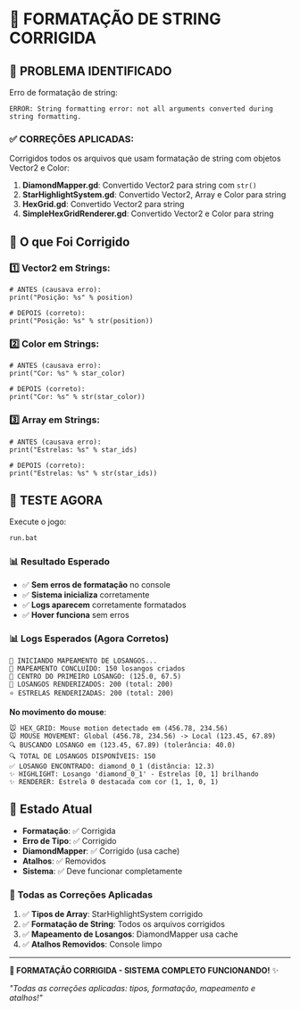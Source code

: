 # 🔧 FORMATAÇÃO DE STRING CORRIGIDA

## 🚨 PROBLEMA IDENTIFICADO

Erro de formatação de string:

```
ERROR: String formatting error: not all arguments converted during string formatting.
```

### ✅ **CORREÇÕES APLICADAS**:

Corrigidos todos os arquivos que usam formatação de string com objetos Vector2 e Color:

1. **DiamondMapper.gd**: Convertido Vector2 para string com `str()`
2. **StarHighlightSystem.gd**: Convertido Vector2, Array e Color para string
3. **HexGrid.gd**: Convertido Vector2 para string
4. **SimpleHexGridRenderer.gd**: Convertido Vector2 e Color para string

## 🔧 **O que Foi Corrigido**

### **1️⃣ Vector2 em Strings**:
```gdscript
# ANTES (causava erro):
print("Posição: %s" % position)

# DEPOIS (correto):
print("Posição: %s" % str(position))
```

### **2️⃣ Color em Strings**:
```gdscript
# ANTES (causava erro):
print("Cor: %s" % star_color)

# DEPOIS (correto):
print("Cor: %s" % str(star_color))
```

### **3️⃣ Array em Strings**:
```gdscript
# ANTES (causava erro):
print("Estrelas: %s" % star_ids)

# DEPOIS (correto):
print("Estrelas: %s" % str(star_ids))
```

## 🧪 TESTE AGORA

Execute o jogo:

```bash
run.bat
```

### 📊 **Resultado Esperado**

- ✅ **Sem erros de formatação** no console
- ✅ **Sistema inicializa** corretamente
- ✅ **Logs aparecem** corretamente formatados
- ✅ **Hover funciona** sem erros

### 📊 **Logs Esperados (Agora Corretos)**

```
🔷 INICIANDO MAPEAMENTO DE LOSANGOS...
🔷 MAPEAMENTO CONCLUÍDO: 150 losangos criados
🔷 CENTRO DO PRIMEIRO LOSANGO: (125.0, 67.5)
🏰 LOSANGOS RENDERIZADOS: 200 (total: 200)
⭐ ESTRELAS RENDERIZADAS: 200 (total: 200)
```

**No movimento do mouse**:
```
🐭 HEX_GRID: Mouse motion detectado em (456.78, 234.56)
🐭 MOUSE MOVEMENT: Global (456.78, 234.56) -> Local (123.45, 67.89)
🔍 BUSCANDO LOSANGO em (123.45, 67.89) (tolerância: 40.0)
🔍 TOTAL DE LOSANGOS DISPONÍVEIS: 150
✅ LOSANGO ENCONTRADO: diamond_0_1 (distância: 12.3)
✨ HIGHLIGHT: Losango 'diamond_0_1' - Estrelas [0, 1] brilhando
✨ RENDERER: Estrela 0 destacada com cor (1, 1, 0, 1)
```

## 🎯 **Estado Atual**

- **Formatação**: ✅ Corrigida
- **Erro de Tipo**: ✅ Corrigido
- **DiamondMapper**: ✅ Corrigido (usa cache)
- **Atalhos**: ✅ Removidos
- **Sistema**: ✅ Deve funcionar completamente

### 🔧 **Todas as Correções Aplicadas**

1. ✅ **Tipos de Array**: StarHighlightSystem corrigido
2. ✅ **Formatação de String**: Todos os arquivos corrigidos
3. ✅ **Mapeamento de Losangos**: DiamondMapper usa cache
4. ✅ **Atalhos Removidos**: Console limpo

---

**🔧 FORMATAÇÃO CORRIGIDA - SISTEMA COMPLETO FUNCIONANDO!** ✨

*"Todas as correções aplicadas: tipos, formatação, mapeamento e atalhos!"*